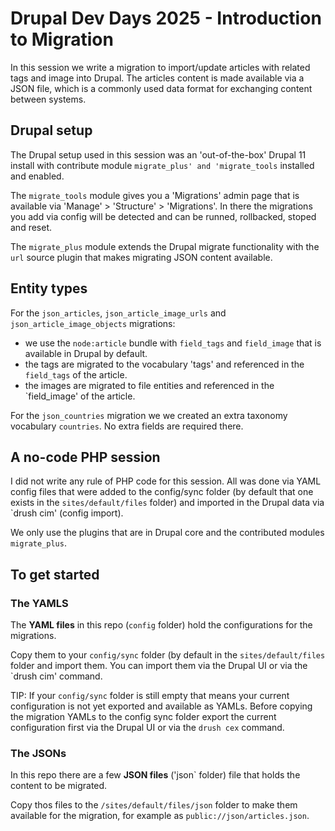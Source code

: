 # Drupal Dev Days 2025 - Introduction to Migration

In this session we write a migration to import/update articles with related tags and image into Drupal. The articles content is made available via a JSON file, which is a commonly used data format for exchanging content between systems.

## Drupal setup

The Drupal setup used in this session was an 'out-of-the-box' Drupal 11 install with contribute module `migrate_plus' and 'migrate_tools` installed and enabled.

The `migrate_tools` module gives you a 'Migrations' admin page that is available via 'Manage' > 'Structure' > 'Migrations'. In there the migrations you add via config will be detected and can be runned, rollbacked, stoped and reset.

The `migrate_plus` module extends the Drupal migrate functionality with the `url` source plugin that makes migrating JSON content available.

## Entity types

For the `json_articles`, `json_article_image_urls` and `json_article_image_objects` migrations:
* we use the `node:article` bundle with `field_tags` and `field_image` that is available in Drupal by default.
* the tags are migrated to the vocabulary 'tags' and referenced in the `field_tags` of the article.
* the images are migrated to file entities and referenced in the `field_image' of the article.

For the `json_countries` migration we we created an extra taxonomy vocabulary `countries`. No extra fields are required there.


## A no-code PHP session

I did not write any rule of PHP code for this session. All was done via YAML config files that were added to the config/sync folder (by default that one exists in the `sites/default/files` folder) and imported in the Drupal data via `drush cim' (config import).

We only use the plugins that are in Drupal core and the contributed modules `migrate_plus`.

## To get started

### The YAMLS

The **YAML files** in this repo (`config` folder) hold the configurations for the migrations.

Copy them to your `config/sync` folder (by default in the `sites/default/files` folder and import them. You can import them via the Drupal UI or via the `drush cim' command. 

TIP: If your `config/sync` folder is still empty that means your current configuration is not yet exported and available as YAMLs. Before copying the migration YAMLs to the config sync folder export the current configuration first via the Drupal UI or via the `drush cex` command.

### The JSONs

In this repo there are a few **JSON files** ('json` folder) file that holds the content to be migrated.

Copy thos files to the `/sites/default/files/json` folder to make them available for the migration, for example as `public://json/articles.json`.

